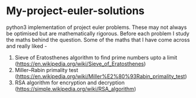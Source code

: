 # My-project-euler-solutions
python3 implementation of project euler problems. These may not always be optimised but are mathematically rigorous. Before each problem
I study the maths behind the question.
Some of the maths that I have come across and really liked - 
1) Sieve of Eratosthenes algorithm to find prime numbers upto a limit (https://en.wikipedia.org/wiki/Sieve_of_Eratosthenes)
2) Miller–Rabin primality test (https://en.wikipedia.org/wiki/Miller%E2%80%93Rabin_primality_test)
3) RSA algorithm for encryption and decryption (https://simple.wikipedia.org/wiki/RSA_algorithm)

